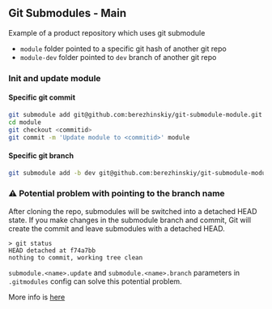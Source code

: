 ## Git Submodules - Main

Example of a product repository which uses git submodule

- `module` folder pointed to a specific git hash of another git repo
- `module-dev` folder pointed to `dev` branch of another git repo

### Init and update module

#### Specific git commit
```bash
git submodule add git@github.com:berezhinskiy/git-submodule-module.git module
cd module
git checkout <commitid>
git commit -m 'Update module to <commitid>' module
```

#### Specific git branch
```bash
git submodule add -b dev git@github.com:berezhinskiy/git-submodule-module.git module-dev
```

### ⚠️ Potential problem with pointing to the branch name
After cloning the repo, submodules will be switched into a detached HEAD state. If you make changes in the submodule branch and commit, Git will create the commit and leave submodules with a detached HEAD.

```
> git status
HEAD detached at f74a7bb
nothing to commit, working tree clean
```

`submodule.<name>.update` and `submodule.<name>.branch` parameters in `.gitmodules` config can solve this potential problem. 

More info is [here](https://git-scm.com/docs/git-submodule#Documentation/git-submodule.txt-update--init--remote-N--no-fetch--no-recommend-shallow-f--force--checkout--rebase--merge--referenceltrepositorygt--depthltdepthgt--recursive--jobsltngt--ltpathgt82308203)
